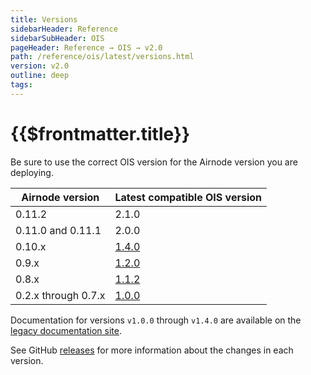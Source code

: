 ```yaml
---
title: Versions
sidebarHeader: Reference
sidebarSubHeader: OIS
pageHeader: Reference → OIS → v2.0
path: /reference/ois/latest/versions.html
version: v2.0
outline: deep
tags:
---
```


<VersionWarning/>

<PageHeader/>

<SearchHighlight/>

<FlexStartTag/>

# {{$frontmatter.title}}

Be sure to use the correct OIS version for the Airnode version you are
deploying.

| Airnode version     | Latest compatible OIS version                                    |
| ------------------- | ---------------------------------------------------------------- |
| 0.11.2              | 2.1.0                                                            |
| 0.11.0 and 0.11.1   | 2.0.0                                                            |
| 0.10.x              | [1.4.0<ExternalLinkImage/>](https://old-docs.api3.org/ois/v1.4/) |
| 0.9.x               | [1.2.0<ExternalLinkImage/>](https://old-docs.api3.org/ois/v1.2/) |
| 0.8.x               | [1.1.2<ExternalLinkImage/>](https://old-docs.api3.org/ois/v1.1/) |
| 0.2.x through 0.7.x | [1.0.0<ExternalLinkImage/>](https://old-docs.api3.org/ois/v1.0/) |

Documentation for versions `v1.0.0` through `v1.4.0` are available on the
[legacy documentation site<ExternalLinkImage/>](https://old-docs.api3.org).

See GitHub
[releases<ExternalLinkImage/>](https://github.com/api3dao/ois/releases) for more
information about the changes in each version.

<FlexEndTag/>
